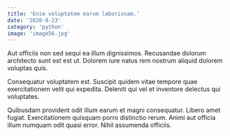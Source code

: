 ```yaml
---
title: 'Enim voluptatem earum laboriosam.'
date: '2020-8-23'
category: 'python'
image: 'image56.jpg'
---
```


Aut officiis non sed sequi ea illum dignissimos. Recusandae dolorum architecto sunt est est ut. Dolorem iure natus rem nostrum aliquid dolorem voluptas quis.
 Consequatur voluptatem est. Suscipit quidem vitae tempore quae exercitationem velit qui expedita. Deleniti qui vel et inventore delectus qui voluptates.
 Quibusdam provident odit illum earum et magni consequatur. Libero amet fugiat. Exercitationem quisquam porro distinctio rerum. Animi aut officia illum numquam odit quasi error. Nihil assumenda officiis.
